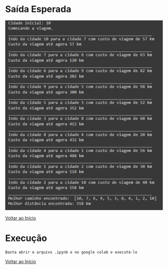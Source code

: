 # Saída Esperada
<p align="center">
    <img src="https://github.com/Lucasl3/Problemas-IA/blob/main/Caixeiro%20viajante/saida.PNG">
  </p>

[Voltar ao Início](https://github.com/Lucasl3/Problemas-IA/)
# Execução
    Basta abrir o arquivo .ipynb e no google colab e executá-lo

[Voltar ao Início](https://github.com/Lucasl3/Problemas-IA/)